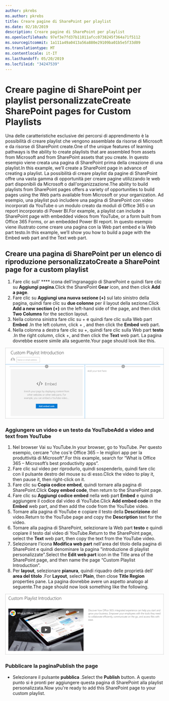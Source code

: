 ```yaml
---
author: pkrebs
ms.author: pkrebs
title: Creare pagine di SharePoint per playlist
ms.date: 02/10/2019
description: Creare pagine di SharePoint per playlist
ms.openlocfilehash: 97ef3e7fd37b11011afcc0738245f364a71f5112
ms.sourcegitcommit: 1a111a49a0413a56a880e29109ba01b5e5f33d09
ms.translationtype: MT
ms.contentlocale: it-IT
ms.lasthandoff: 05/20/2019
ms.locfileid: "34247539"
---
```

# <a name="create-sharepoint-pages-for-custom-playlists"></a><span data-ttu-id="a41af-103">Creare pagine di SharePoint per playlist personalizzate</span><span class="sxs-lookup"><span data-stu-id="a41af-103">Create SharePoint pages for Custom Playlists</span></span>

<span data-ttu-id="a41af-104">Una delle caratteristiche esclusive dei percorsi di apprendimento è la possibilità di creare playlist che vengono assemblate da risorse di Microsoft e da risorse di SharePoint create.</span><span class="sxs-lookup"><span data-stu-id="a41af-104">One of the unique features of learning pathways is the ability to create playlists that are assembled from assets from Microsoft and from SharePoint assets that you create.</span></span> <span data-ttu-id="a41af-105">In questo esempio viene creata una pagina di SharePoint prima della creazione di una playlist.</span><span class="sxs-lookup"><span data-stu-id="a41af-105">In this example, we’ll create a SharePoint page in advance of creating a playlist.</span></span> <span data-ttu-id="a41af-106">La possibilità di creare playlist da pagine di SharePoint offre una vasta gamma di opportunità per creare pagine utilizzando le web part disponibili da Microsoft o dall'organizzazione.</span><span class="sxs-lookup"><span data-stu-id="a41af-106">The ability to build playlists from SharePoint pages offers a variety of opportunities to build pages using the Web parts available from Microsoft or your organization.</span></span> <span data-ttu-id="a41af-107">Ad esempio, una playlist può includere una pagina di SharePoint con video incorporati da YouTube o un modulo creato da moduli di Office 365 o un report incorporato di Power BI.</span><span class="sxs-lookup"><span data-stu-id="a41af-107">For example, a playlist can include a SharePoint page with embedded videos from YouTube, or a form built from Office 365 Forms, or an embedded Power BI report.</span></span> <span data-ttu-id="a41af-108">In questo esempio viene illustrato come creare una pagina con la Web part embed e la Web part testo.</span><span class="sxs-lookup"><span data-stu-id="a41af-108">In this example, we’ll show you how to build a page with the Embed web part and the Text web part.</span></span>  

## <a name="create-a-sharepoint-page-for-a-custom-playlist"></a><span data-ttu-id="a41af-109">Creare una pagina di SharePoint per un elenco di riproduzione personalizzato</span><span class="sxs-lookup"><span data-stu-id="a41af-109">Create a SharePoint page for a custom playlist</span></span>

1. <span data-ttu-id="a41af-110">Fare clic sull' \*\*\*\* icona dell'ingranaggio di SharePoint e quindi fare clic su **Aggiungi pagina**.</span><span class="sxs-lookup"><span data-stu-id="a41af-110">Click the SharePoint **Gear** icon, and then click **Add a page**.</span></span>
2. <span data-ttu-id="a41af-111">Fare clic su **Aggiungi una nuova sezione (+)** sul lato sinistro della pagina, quindi fare clic su **due colonne** per il layout della sezione.</span><span class="sxs-lookup"><span data-stu-id="a41af-111">Click **Add a new section (+)** on the left-hand side of the page, and then click **Two Columns** for the section layout.</span></span>
3. <span data-ttu-id="a41af-112">Nella colonna sinistra fare clic su + e quindi fare clic sulla Web part **Embed** .</span><span class="sxs-lookup"><span data-stu-id="a41af-112">In the left column, click + , and then click the **Embed** web part.</span></span> 
4. <span data-ttu-id="a41af-113">Nella colonna a destra fare clic su +, quindi fare clic sulla Web part **testo** .</span><span class="sxs-lookup"><span data-stu-id="a41af-113">In the right column, click +, and then click the **Text** web part.</span></span> <span data-ttu-id="a41af-114">La pagina dovrebbe essere simile alla seguente.</span><span class="sxs-lookup"><span data-stu-id="a41af-114">Your page should look like this.</span></span>

![CG-pagenewstart. png](media/cg-pagenewstart.png)

### <a name="add-a-video-and-text-from-youtube"></a><span data-ttu-id="a41af-116">Aggiungere un video e un testo da YouTube</span><span class="sxs-lookup"><span data-stu-id="a41af-116">Add a video and text from YouTube</span></span>

1. <span data-ttu-id="a41af-117">Nel browser Vai su YouTube.</span><span class="sxs-lookup"><span data-stu-id="a41af-117">In your browser, go to YouTube.</span></span> <span data-ttu-id="a41af-118">Per questo esempio, cercare "che cos'è Office 365 – le migliori app per la produttività di Microsoft".</span><span class="sxs-lookup"><span data-stu-id="a41af-118">For this example, search for “What is Office 365 – Microsoft’s best productivity apps”.</span></span>
2. <span data-ttu-id="a41af-119">Fare clic sul video per riprodurlo, quindi sospenderlo, quindi fare clic con il pulsante destro del mouse su di esso.</span><span class="sxs-lookup"><span data-stu-id="a41af-119">Click the video to play it, then pause it, then right-click on it.</span></span> 
3. <span data-ttu-id="a41af-120">Fare clic su **Copia codice embed**, quindi tornare alla pagina di SharePoint.</span><span class="sxs-lookup"><span data-stu-id="a41af-120">Click **Copy embed code**, then return to the SharePoint page.</span></span> 
4. <span data-ttu-id="a41af-121">Fare clic su **Aggiungi codice embed** nella web part **Embed** e quindi aggiungere il codice dal video di YouTube.</span><span class="sxs-lookup"><span data-stu-id="a41af-121">Click **Add embed code** in the **Embed** web part, and then add the code from the YouTube video.</span></span>
5. <span data-ttu-id="a41af-122">Tornare alla pagina di YouTube e copiare il testo della **Descrizione** del video.</span><span class="sxs-lookup"><span data-stu-id="a41af-122">Return to the YouTube page and copy the **Description** text for the video.</span></span> 
6. <span data-ttu-id="a41af-123">Tornare alla pagina di SharePoint, selezionare la Web part **testo** e quindi copiare il testo dal video di YouTube.</span><span class="sxs-lookup"><span data-stu-id="a41af-123">Return to the SharePoint page, select the **Text** web part, then copy the text from the YouTube video.</span></span>
7. <span data-ttu-id="a41af-124">Selezionare l'icona **Modifica web part** nell'area del titolo della pagina di SharePoint e quindi denominare la pagina "introduzione di playlist personalizzate".</span><span class="sxs-lookup"><span data-stu-id="a41af-124">Select the **Edit web part** icon  in the Title area of the SharePoint page, and then name the page “Custom Playlist Introduction”.</span></span> 
8. <span data-ttu-id="a41af-125">Per **layout**, selezionare **pianura**, quindi riquadro delle proprietà dell' **area del titolo** .</span><span class="sxs-lookup"><span data-stu-id="a41af-125">For **Layout**, select **Plain**, then close **Title Region** properties pane.</span></span> <span data-ttu-id="a41af-126">La pagina dovrebbe avere un aspetto analogo al seguente.</span><span class="sxs-lookup"><span data-stu-id="a41af-126">The page should now look something like the following.</span></span> 

![CG-pagenewfinish. png](media/cg-pagenewfinish.png)

### <a name="publish-the-page"></a><span data-ttu-id="a41af-128">Pubblicare la pagina</span><span class="sxs-lookup"><span data-stu-id="a41af-128">Publish the page</span></span>

- <span data-ttu-id="a41af-129">Selezionare il pulsante **pubblica** .</span><span class="sxs-lookup"><span data-stu-id="a41af-129">Select the **Publish** button.</span></span> <span data-ttu-id="a41af-130">A questo punto si è pronti per aggiungere questa pagina di SharePoint alla playlist personalizzata.</span><span class="sxs-lookup"><span data-stu-id="a41af-130">Now you're ready to add this SharePoint page to your custom playlist.</span></span> 